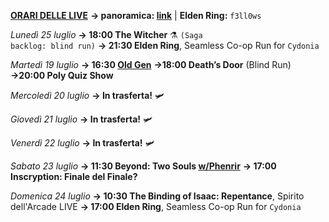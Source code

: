 <b><u>ORARI DELLE LIVE</u></b>
<b>→ panoramica: <a href="https://trello.com/b/iKwdSGf3/sabaku">link</a></b> | <b>Elden Ring:</b> <code>f3ll0ws</code>

<i>Lunedì 25 luglio</i>
<b>→ 18:00 The Witcher</b> ⚗️ <code>(Saga backlog: blind run)</code>
<b>→ 21:30 Elden Ring</b>, Seamless Co-op Run for <code>Cydonia</code>

<i>Martedì 19 luglio</i>
<b>→ 16:30 <a href="https://www.twitch.tv/oldgenproject">Old Gen</a></b>
<b>→18:00 Death’s Door</b> (Blind Run)
<b>→20:00 Poly Quiz Show</b>

<i>Mercoledì 20 luglio</i>
<b>→ In trasferta!</b> 🛩️

<i>Giovedì 21 luglio</i>
<b>→ In trasferta!</b> 🛩️

<i>Venerdì 22 luglio</i>
<b>→ In trasferta!</b> 🛩️

<i>Sabato 23 luglio</i>
<b>→ 11:30 Beyond: Two Souls <a href="https://www.twitch.tv/phenrir_mailoki">w/Phenrir</a></b>
<b>→ 17:00 Inscryption: Finale del Finale?</b>

<i>Domenica 24 luglio</i>
<b>→ 10:30 The Binding of Isaac: Repentance</b>, Spirito dell'Arcade LIVE
<b>→ 17:00 Elden Ring</b>, Seamless Co-op Run for <code>Cydonia</code>

